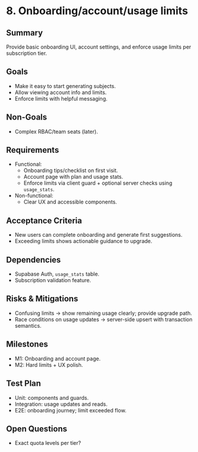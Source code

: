 # 8. Onboarding/account/usage limits

## Summary
Provide basic onboarding UI, account settings, and enforce usage limits per subscription tier.

## Goals
- Make it easy to start generating subjects.
- Allow viewing account info and limits.
- Enforce limits with helpful messaging.

## Non-Goals
- Complex RBAC/team seats (later).

## Requirements
- Functional:
  - Onboarding tips/checklist on first visit.
  - Account page with plan and usage stats.
  - Enforce limits via client guard + optional server checks using `usage_stats`.
- Non-functional:
  - Clear UX and accessible components.

## Acceptance Criteria
- New users can complete onboarding and generate first suggestions.
- Exceeding limits shows actionable guidance to upgrade.

## Dependencies
- Supabase Auth, `usage_stats` table.
- Subscription validation feature.

## Risks & Mitigations
- Confusing limits → show remaining usage clearly; provide upgrade path.
- Race conditions on usage updates → server-side upsert with transaction semantics.

## Milestones
- M1: Onboarding and account page.
- M2: Hard limits + UX polish.

## Test Plan
- Unit: components and guards.
- Integration: usage updates and reads.
- E2E: onboarding journey; limit exceeded flow.

## Open Questions
- Exact quota levels per tier?
